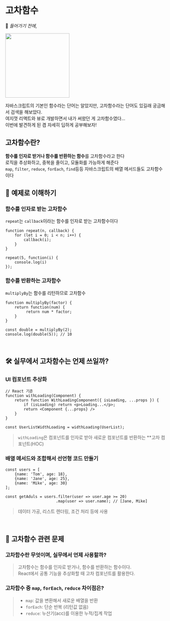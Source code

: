 # 고차함수

📌 *들어가기 전에*,

<img src="https://i.ytimg.com/vi/iQhtaaHqpSc/maxresdefault.jpg" width="200" />

자바스크립트의 기본인 함수라는 단어는 알았지만, 고차함수라는 단어도 있길래 궁금해서 검색을 해보았다.
<br>여지껏 리액트와 뷰로 개발하면서 내가 써왔던 게 고차함수였다...
<br>이번에 발견하게 된 겸 자세히 딥하게 공부해보자!

## 고차함수란?
**함수를 인자로 받거나 함수를 반환하는 함수**를 고차함수라고 한다
<br>로직을 추상화하고, 중복을 줄이고, 모듈화를 가능하게 해준다
<br>`map`, `filter`, `reduce`, `forEach`, `find`등등 자바스크립트의 배열 메서드들도 고차함수이다

## 🧪 예제로 이해하기
### 함수를 인자로 받는 고차함수
`repeat`는 `callback`이라는 함수를 인자로 받는 고차함수이다
```
function repeat(n, callback) {
    for (let i = 0; i < n; i++) {
        callback(i);
    }
}

repeat(5, function(i) {
    console.log(i)
});
```

### 함수를 반환하는 고차함수
`multiplyBy`는 함수를 리턴하므로 고차함수
```
function multiplyBy(factor) {
    return function(num) {
         return num * factor;
    }
}

const double = multiplyBy(2);
console.log(double(5)); // 10
```

<br>

## 🛠️ 실무에서 고차함수는 언제 쓰일까?
### UI 컴포넌트 추상화
```
// React 기준
function withLoading(Component) {
    return function WithLoadingComponent({ isLoading, ...props }) {
        if (isLoading) return <p>Loading...</p>;
        return <Component {...props} />
    }
}

const UserListWidthLoading = widthLoading(UserList);
```
>`withLoading`은 컴포넌트를 인자로 받아 새로운 컴포넌트를 반환하는 **고차 컴포넌트(HOC)


### 배열 메서드와 조합해서 선언형 코드 만들기
```
const users = [
    {name: 'Tom', age: 18},
    {name: 'Jane', age: 25},
    {name: 'Mike', age: 30}
];

const getAduls = users.filter(user => user.age >= 20)
                      .map(user => user.name); // [Jane, Mike]
```
> 데이터 가공, 리스트 렌더링, 조건 처리 등에 사용

<br>

## 🎯 고차함수 관련 문제
### 고차함수란 무엇이며, 실무에서 언제 사용할까?
> 고차함수는 함수를 인자로 받거나, 함수를 반환하는 함수이다.
> <br>React에서 공통 기능을 추상화할 때 고차 컴포넌트를 활용한다.


### 고차함수 중 `map`, `forEach`, `reduce` 차이점은?
> - `map`: 값을 변환해서 새로운 배열을 반환
> - `forEach`: 단순 반복 (리턴값 없음)
> - `reduce`: 누산기(acc)를 이용한 누적/집계 작업